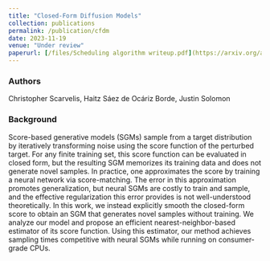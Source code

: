 ```yaml
---
title: "Closed-Form Diffusion Models"
collection: publications
permalink: /publication/cfdm
date: 2023-11-19
venue: "Under review"
paperurl: [/files/Scheduling algorithm writeup.pdf](https://arxiv.org/abs/2310.12395)]
---
```

### Authors

Christopher Scarvelis, Haitz Sáez de Ocáriz Borde, Justin Solomon

### Background

Score-based generative models (SGMs) sample from a target distribution by iteratively transforming noise using the score function of the perturbed target. For any finite training set, this score function can be evaluated in closed form, but the resulting SGM memorizes its training data and does not generate novel samples. In practice, one approximates the score by training a neural network via score-matching. The error in this approximation promotes generalization, but neural SGMs are costly to train and sample, and the effective regularization this error provides is not well-understood theoretically. In this work, we instead explicitly smooth the closed-form score to obtain an SGM that generates novel samples without training. We analyze our model and propose an efficient nearest-neighbor-based estimator of its score function. Using this estimator, our method achieves sampling times competitive with neural SGMs while running on consumer-grade CPUs.
